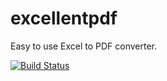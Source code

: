 excellentpdf
============

Easy to use Excel to PDF converter.

[![Build Status](https://travis-ci.org/mrugenmike/excellentpdf.png?branch=master)](https://travis-ci.org/mrugenmike/excellentpdf)
